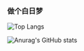 ### 做个白日梦
![Top Langs](https://github-readme-stats.vercel.app/api/top-langs/?username=sanshiliuxiao&layout=compact)

![Anurag's GitHub stats](https://github-readme-stats.vercel.app/api?username=sanshiliuxiao&show_icons=true)
<!--
**sanshiliuxiao/sanshiliuxiao** is a ✨ _special_ ✨ repository because its `README.md` (this file) appears on your GitHub profile.

Here are some ideas to get you started:

- 🔭 I’m currently working on ...
- 🌱 I’m currently learning ...
- 👯 I’m looking to collaborate on ...
- 🤔 I’m looking for help with ...
- 💬 Ask me about ...
- 📫 How to reach me: ...
- 😄 Pronouns: ...
- ⚡ Fun fact: ...
-->
